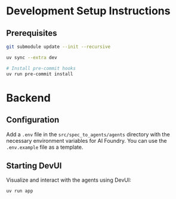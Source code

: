 # Development Setup Instructions

## Prerequisites

```bash
git submodule update --init --recursive

uv sync --extra dev

# Install pre-commit hooks
uv run pre-commit install
```

# Backend

## Configuration

Add a `.env` file in the `src/spec_to_agents/agents` directory with the necessary environment variables for AI Foundry. You can use the `.env.example` file as a template.

## Starting DevUI

Visualize and interact with the agents using DevUI:

```bash
uv run app
```